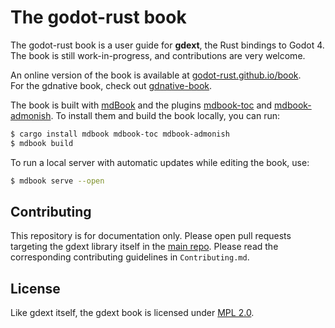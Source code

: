 # The godot-rust book

The godot-rust book is a user guide for **gdext**, the Rust bindings to Godot 4. The book is still work-in-progress, and contributions are very welcome.

An online version of the book is available at [godot-rust.github.io/book][book-web].  
For the gdnative book, check out [gdnative-book].

The book is built with [mdBook] and the plugins [mdbook-toc] and [mdbook-admonish]. To install them and build the book locally, you can run:
```bash
$ cargo install mdbook mdbook-toc mdbook-admonish
$ mdbook build
```

To run a local server with automatic updates while editing the book, use:
```bash
$ mdbook serve --open
```


## Contributing

This repository is for documentation only. Please open pull requests targeting the gdext library itself in the [main repo][gdext].
Please read the corresponding contributing guidelines in `Contributing.md`.


## License

Like gdext itself, the gdext book is licensed under [MPL 2.0][mpl].

[book-web]: https://godot-rust.github.io/book
[gdnative-book]: https://github.com/godot-rust/gdnative-book
[mdBook]: https://github.com/rust-lang-nursery/mdBook
[mdbook-toc]: https://github.com/badboy/mdbook-toc
[mdbook-admonish]: https://github.com/tommilligan/mdbook-admonish
[gdext]: https://github.com/godot-rust/gdext
[mpl]: https://www.mozilla.org/en-US/MPL
